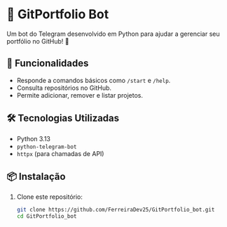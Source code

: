 # 🤖 GitPortfolio Bot  

Um bot do Telegram desenvolvido em Python para ajudar a gerenciar seu portfólio no GitHub! 🚀  

## 📌 Funcionalidades  
- Responde a comandos básicos como `/start` e `/help`.  
- Consulta repositórios no GitHub.  
- Permite adicionar, remover e listar projetos.  

## 🛠 Tecnologias Utilizadas  
- Python 3.13  
- `python-telegram-bot`  
- `httpx` (para chamadas de API)  

## 📦 Instalação  

1. Clone este repositório:  
   ```bash
   git clone https://github.com/FerreiraDev25/GitPortfolio_bot.git
   cd GitPortfolio_bot
